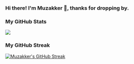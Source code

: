 ### Hi there! I'm Muzakker 👋, thanks for dropping by.

<!-- I'm committed to developing my research skills in Information Retrieval, Text Processing, Machine Learning, and Data Science.
- 🔭 Contributing on Open Source Projects with Python
- 🌱 Learning ML, NLP, IR, and new things each day 
- 👯 Looking to collaborate on Open Source Projects
- 📫 How to reach me: [LinkedIn - @muzakker](https://www.linkedin.com/in/muzakker/), [Twitter - @its_muzakker](https://twitter.com/its_muzakker) -->
<!-- - 🤔 I’m looking for help with  -->
<!-- - 💬 Ask me about  -->
<!-- - 📫 How to reach me: [LinkedIn - @muzakker](https://www.linkedin.com/in/muzakker/), [Twitter - @its_muzakker](https://twitter.com/its_muzakker) -->
<!-- - 😄 Pronouns:  -->
<!-- - ⚡ Fun fact: ... -->

### My GitHub Stats
<img src="https://github-readme-stats.vercel.app/api?username=muzakker&&show_icons=true&title_color=ffffff&icon_color=00FFFF&text_color=daf7dc&bg_color=151515">

### My GitHub Streak
[![Muzakker's GitHub Streak](https://github-readme-streak-stats.herokuapp.com/?user=muzakker&theme=dark)](https://github.com/DenverCoder1/github-readme-streak-stats)
